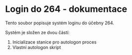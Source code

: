 # Login do 264 - dokumentace

Tento soubor popisuje systém loginu do účebny 264.

Systém je složen ze dvou částí:

1. Inicializace stanice pro autologon proces
2. Vlastní autologon skript









